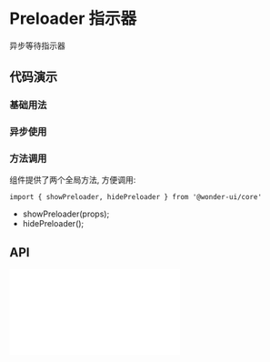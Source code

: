# Preloader 指示器

异步等待指示器


## 代码演示

### 基础用法

<code src="../../packages/wonder-ui/src/Preloader/demo/demo1.tsx"></code>

### 异步使用

<code src="../../packages/wonder-ui/src/Preloader/demo/demo2.tsx"></code>

### 方法调用

组件提供了两个全局方法, 方便调用:

`import { showPreloader, hidePreloader } from '@wonder-ui/core'`

- showPreloader(props);
- hidePreloader();

<code src="../../packages/wonder-ui/src/Preloader/demo/demo3.tsx"></code>


## API

<embed src="../../packages/wonder-ui/src/Preloader/index.md"></embed>
